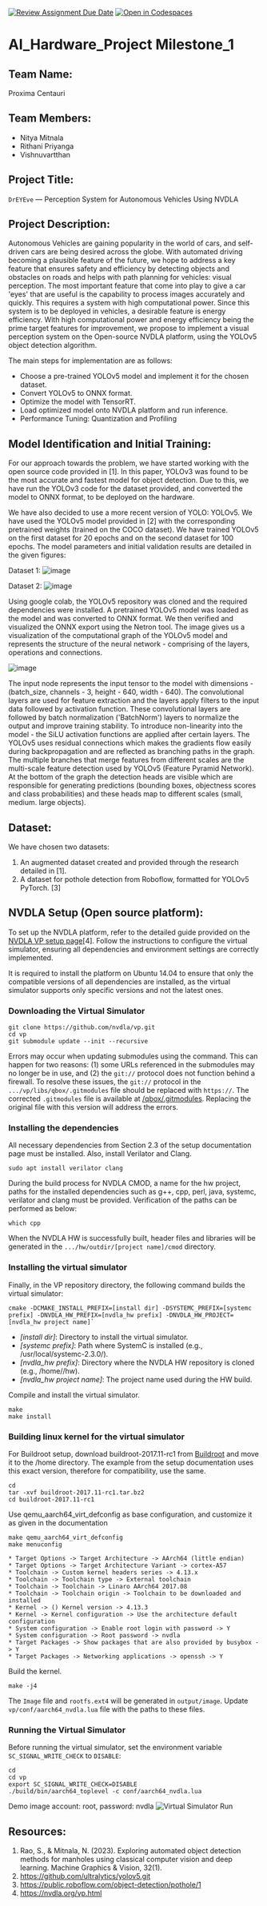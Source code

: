 [![Review Assignment Due Date](https://classroom.github.com/assets/deadline-readme-button-22041afd0340ce965d47ae6ef1cefeee28c7c493a6346c4f15d667ab976d596c.svg)](https://classroom.github.com/a/Buol6fpg)
[![Open in Codespaces](https://classroom.github.com/assets/launch-codespace-2972f46106e565e64193e422d61a12cf1da4916b45550586e14ef0a7c637dd04.svg)](https://classroom.github.com/open-in-codespaces?assignment_repo_id=16858568)
# AI_Hardware_Project Milestone_1

## Team Name:
Proxima Centauri

## Team Members:
- Nitya Mitnala
- Rithani Priyanga
- Vishnuvartthan

## Project Title:
`DrEYEve` — Perception System for Autonomous Vehicles Using NVDLA 

## Project Description:
Autonomous Vehicles are gaining popularity in the world of cars, and self-driven cars are being desired across the globe. With automated driving becoming a plausible feature of the future, we hope to address a key feature that ensures safety and efficiency by detecting objects and obstacles on roads and helps with path planning for vehicles: visual perception. The most important feature that come into play to give a car 'eyes' that are useful is the capability to process images accurately and quickly. This requires a system with high computational power. Since this system is to be deployed in vehicles, a desirable feature is energy efficiency. With high computational power and energy efficiency being the prime target features for improvement, we propose to implement a visual perception system on the Open-source NVDLA platform, using the YOLOv5 object detection algorithm.

The main steps for implementation are as follows:
- Choose a pre-trained YOLOv5 model and implement it for the chosen dataset.
- Convert YOLOv5 to ONNX format.
- Optimize the model with TensorRT.
- Load optimized model onto NVDLA platform and run inference.
- Performance Tuning: Quantization and Profiling


## Model Identification and Initial Training:
For our approach towards the problem, we have started working with the open source code provided in [1]. In this paper, YOLOv3 was found to be the most accurate and fastest model for object detection. Due to this, we have run the YOLOv3 code for the dataset provided, and converted the model to ONNX format, to be deployed on the hardware.

We have also decided to use a more recent version of YOLO: YOLOv5. We have used the YOLOv5 model provided in [2] with the corresponding pretrained weights (trained on the COCO dataset). We have trained YOLOv5 on the first dataset for 20 epochs and on the second dataset for 100 epochs. The model parameters and initial validation results are detailed in the given figures:

Dataset 1:
![image](https://github.com/user-attachments/assets/ae64314c-c512-48da-952e-f7fce90a3c32)

Dataset 2:
![image](https://github.com/user-attachments/assets/356441b2-7ac2-4ec2-91bc-cd18a2e334b1)



Using google colab, the YOLOv5 repository was cloned and the required dependencies were installed. A pretrained YOLOv5 model was loaded as the model and was converted to ONNX format. We then verified and visualized the ONNX export using the Netron tool. The image gives us a visualization of the computational graph of the YOLOv5 model and represents the structure of the neural network - comprising of the layers, operations and connections.

![image](https://github.com/user-attachments/assets/0484ee50-2e84-409f-a7b0-78570d45269a)

The input node represents the input tensor to the model with dimensions - (batch_size, channels - 3, height - 640, width - 640). The convolutional layers are used for feature extraction and the layers apply filters to the input data followed by activation function. These convolutional layers are followed by batch normalization ('BatchNorm') layers to normalize the output and improve training stability. To introduce non-linearity into the model - the SiLU activation functions are applied after certain layers. The YOLOv5 uses residual connections which makes the gradients flow easily during backpropagation and are reflected as branching paths in the graph. The multiple branches that merge features from different scales are the multi-scale feature detection used by YOLOv5 (Feature Pyramid Network). At the bottom of the graph the detection heads are visible which are responsible for generating predictions (bounding boxes, objectness scores and class probabilities) and these heads map to different scales (small, medium. large objects). 

## Dataset:
We have chosen two datasets:
1. An augmented dataset created and provided through the research detailed in [1].
2. A dataset for pothole detection from Roboflow, formatted for YOLOv5 PyTorch. [3]

## NVDLA Setup (Open source platform):
To set up the NVDLA platform, refer to the detailed guide provided on the [NVDLA VP setup page](https://nvdla.org/vp.html#using-the-virtual-simulator)[4]. Follow the instructions to configure the virtual simulator, ensuring all dependencies and environment settings are correctly implemented.

It is required to install the platform on Ubuntu 14.04 to ensure that only the compatible versions of all dependencies are installed, as the virtual simulator supports only specific versions and not the latest ones.

### Downloading the Virtual Simulator
```
git clone https://github.com/nvdla/vp.git
cd vp
git submodule update --init --recursive
```
Errors may occur when updating submodules using the command. This can happen for two reasons: (1) some URLs referenced in the submodules may no longer be in use, and (2) the `git://` protocol does not function behind a firewall. To resolve these issues, the `git://` protocol in the `.../vp/libs/qbox/.gitmodules` file should be replaced with `https://`. The corrected `.gitmodules` file is available at [/qbox/.gitmodules](https://github.com/hplp/ai-hardware-project-proximacentauri/blob/main/qbox/.gitmodules). Replacing the original file with this version will address the errors.

### Installing the dependencies
All necessary dependencies from Section 2.3 of the setup documentation page must be installed. Also, install Verilator and Clang.
```
sudo apt install verilator clang
```
During the build process for NVDLA CMOD, a name for the hw project, paths for the installed dependencies such as g++, cpp, perl, java, systemc, verilator and clang must be provided. Verification of the paths can be performed as below:
```
which cpp
```
When the NVDLA HW is successfully built, header files and libraries will be generated in the `.../hw/outdir/[project name]/cmod` directory.

### Installing the virtual simulator
Finally, in the VP repository directory, the following command builds the virtual simulator:
```
cmake -DCMAKE_INSTALL_PREFIX=[install dir] -DSYSTEMC_PREFIX=[systemc prefix] -DNVDLA_HW_PREFIX=[nvdla_hw prefix] -DNVDLA_HW_PROJECT=[nvdla_hw project name]`
```
- *[install dir]*: Directory to install the virtual simulator.
- *[systemc prefix]*: Path where SystemC is installed (e.g., /usr/local/systemc-2.3.0/).
- *[nvdla_hw prefix]*: Directory where the NVDLA HW repository is cloned (e.g., /home/<username>/hw).
- *[nvdla_hw project name]*: The project name used during the HW build.

Compile and install the virtual simulator.
```
make
make install
```

### Building linux kernel for the virtual simulator
For Buildroot setup, download buildroot-2017.11-rc1 from [Buildroot](https://buildroot.org/downloads/) and move it to the /home directory. The example from the setup documentation uses this exact version, therefore for compatibility, use the same. 
```
cd
tar -xvf buildroot-2017.11-rc1.tar.bz2
cd buildroot-2017.11-rc1
```
Use qemu_aarch64_virt_defconfig as base configuration, and customize it as given in the documentation
```
make qemu_aarch64_virt_defconfig
make menuconfig
```
```
* Target Options -> Target Architecture -> AArch64 (little endian)
* Target Options -> Target Architecture Variant -> cortex-A57
* Toolchain -> Custom kernel headers series -> 4.13.x
* Toolchain -> Toolchain type -> External toolchain
* Toolchain -> Toolchain -> Linaro AArch64 2017.08
* Toolchain -> Toolchain origin -> Toolchain to be downloaded and installed
* Kernel -> () Kernel version -> 4.13.3
* Kernel -> Kernel configuration -> Use the architecture default configuration
* System configuration -> Enable root login with password -> Y
* System configuration -> Root password -> nvdla
* Target Packages -> Show packages that are also provided by busybox -> Y
* Target Packages -> Networking applications -> openssh -> Y
```
Build the kernel.
```
make -j4
```
The `Image` file and `rootfs.ext4` will be generated in `output/image`. Update `vp/conf/aarch64_nvdla.lua` file with the paths to these files.

### Running the Virtual Simulator
Before running the virtual simulator, set the environment variable `SC_SIGNAL_WRITE_CHECK` to `DISABLE`:
```
cd
cd vp
export SC_SIGNAL_WRITE_CHECK=DISABLE
./build/bin/aarch64_toplevel -c conf/aarch64_nvdla.lua
```
Demo image account: root, password: nvdla
![Virtual Simulator Run](https://raw.githubusercontent.com/hplp/ai-hardware-project-proximacentauri/refs/heads/main/assets/vsim_run.png)

## Resources:
1. Rao, S., & Mitnala, N. (2023). Exploring automated object detection methods for manholes using classical computer vision and deep learning. Machine Graphics & Vision, 32(1).
2. https://github.com/ultralytics/yolov5.git
3. https://public.roboflow.com/object-detection/pothole/1
4. https://nvdla.org/vp.html
